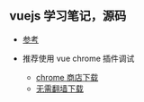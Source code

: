 ## vuejs 学习笔记，源码
- [参考](http://cn.vuejs.org/guide/)

- 推荐使用 vue chrome 插件调试
    - [chrome 商店下载](https://chrome.google.com/webstore/detail/vuejs-devtools/nhdogjmejiglipccpnnnanhbledajbpd)
    - [无需翻墙下载](https://clients2.google.com/service/update2/crx?response=redirect&prodversion=38.0&x=id%3Dnhdogjmejiglipccpnnnanhbledajbpd%26installsource%3Dondemand%26uc)
